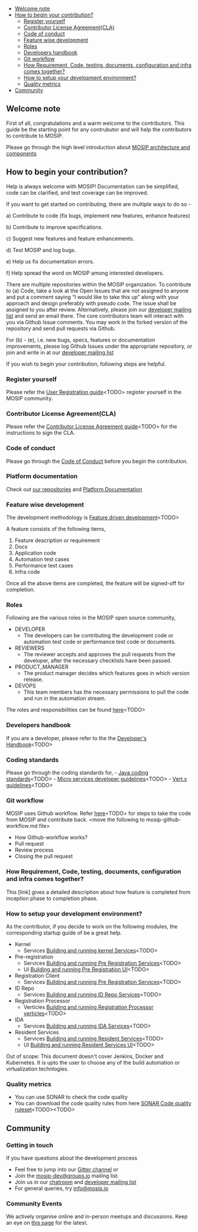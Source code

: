 - [Welcome note](#welcome-note)
- [How to begin your contribution?](#how-to-begin-your-contribution)
	- [Register yourself](#register-yourself)
	- [Contributor License Agreement(CLA)](#contributor-license-agreementcla)
	- [Code of conduct](#code-of-conduct)
	- [Feature wise development](#feature-wise-development)
	- [Roles](#roles)
	- [Developers handbook](#developers-handbook)
	- [Git workflow](#git-workflow)
	- [How Requirement, Code, testing, documents, configuration and infra comes together?](#how-everythings-comes-together)
	- [How to setup your development environment?](#how-to-setup-your-development-environment)
	- [Quality metrics](#quality-metrics)
- [Community](#community)


## Welcome note
First of all, congratulations and a warm welcome to the contributors. This guide be the starting point for any contrubutor and will help the contributors to contribute to MOSIP. 

Please go through the high level introduction about [MOSIP architecture and components](mosip-architecture-and-components.md)


## How to begin your contribution?
Help is always welcome with MOSIP! Documentation can be simplified, code can be clarified, and test coverage can be improved. 

If you want to get started on contributing, there are multiple ways to do so - 

a)  Contribute to code (fix bugs, implement new features, enhance features)

b)  Contribute to improve specifications.

c)  Suggest new features and feature enhancements.

d)  Test MOSIP and log bugs.

e)  Help us fix documentation errors.

f)   Help spread the word on MOSIP among interested developers.

There are multiple repositories within the MOSIP organization. To contribute to (a) Code, take a look at the Open Issues that are not assigned to anyone and put a comment saying “I would like to take this up” along with your approach and design preferably with pseudo code. The issue shall be assigned to you after review.  Alternatively, please join our [developer mailing list](https://groups.io/g/mosip-dev) and send an email there. The core contributors team will interact with you via Github Issue comments.  You may work in the forked version of the repository and send pull requests via Github.

For (b) - (e), i.e. new bugs, specs, features or documentation improvements, please log Github Issues under the appropriate repository, or join and write in at our [developer mailing list](https://groups.io/g/mosip-dev)

If you wish to begin your contribution, following steps are helpful. 

### Register yourself
Please refer the [User Registration guide](user-registration-guide.md)&lt;TODO&gt; register yourself in the MOSIP community.
	
### Contributor License Agreement(CLA)
Please refer the [Contributor License Agreement guide](contributor-license-agreement-guide.md)&lt;TODO&gt; for the instructions to sign the CLA.

### Code of conduct
Please go through the [Code of Conduct](code-of-conduct) before you begin the contribution. 

### Platform documentation
Check out [our repositories](https://github.com/mosip) and [Platform Documentation](https://github.com/mosip/mosip-docs/wiki/Platform-Documentation)
	
### Feature wise development
The development methodology is [Feature driven development](feature-driven-development.md)&lt;TODO&gt;

A feature consists of the following items, 
1.	Feature description or requirement
2.	Docs
3.	Application code
4.	Automation test cases
5.	Performance test cases
6.	Infra code

Once all the above items are completed, the feature will be signed-off for completion. 

### Roles
Following are the various roles in the MOSIP open source community,
 - DEVELOPER
	- The developers can be contributing the development code or automation test code or performance test code or documents.
 - REVIEWERS
	- The reviewer accepts and approves the pull requests from the developer, after the necessary checklists have been passed. 
 - PRODUCT_MANAGER
	- The product manager decides which features goes in which version release. 
 - DEVOPS
	- This team members has the necessary permissions to pull the code and run in the automation stream.
 
The roles and responsibilities can be found [here](roles-and-responsibilities.md)&lt;TODO&gt;
	
### Developers handbook
If you are a developer, please refer to the the [Developer's Handbook](developers-handbook.md)&lt;TODO&gt;
	
### Coding standards
Please go through the coding standards for, 
	- [Java coding standards](java-coding-standards.md)&lt;TODO&gt;
	- [Micro services developer guidelines](micro-services-developer-guidelines.md)&lt;TODO&gt;
	- [Vert.x guidelines](vertx-guidelines.md)&lt;TODO&gt;
	
	
### Git workflow
MOSIP uses Github workflow. Refer [here](mosip-github-workflow.md)&lt;TODO&gt; for steps to take the code from MOSIP and contribute back. 
&lt;move the following to mosip-github-workflow.md file&gt;
 - How Github-workflow works?
 - Pull request
 - Review process
 - Closing the pull request

### How Requirement, Code, testing, documents, configuration and infra comes together?
This [link] gives a detailed description about how feature is completed from inception phase to completion phase. 
	
### How to setup your development environment?
As the contributor, if you decide to work on the following modules, the corresponding startup guide of be a great help. 

- Kernel
	- Services [Building and running kernel Services](building-and-running-kernel-services.md)&lt;TODO&gt;
- Pre-registration
	- Services [Building and running Pre Registration Services](building-and-running-pre-registration-services.md)&lt;TODO&gt;
	- UI [Building and running Pre Registration UI](building-and-running-pre-pregistration-ui.md)&lt;TODO&gt;
- Registration Client
	- Services [Building and running Pre Registration Services](building-and-running-pre-registration-services.md)&lt;TODO&gt;
- ID Repo
	- Services [Building and running ID Repo Services](building-and-running-id-repo-services.md)&lt;TODO&gt;
- Registration Processor
	- Verticles [Building and running Registration Processor verticles](building-and-running-registration-processor-verticles.md)&lt;TODO&gt;
- IDA
	- Services [Building and running IDA Services](building-and-running-ida-services.md)&lt;TODO&gt;
- Resident Services
	- Services [Building and running Resident Services](building-and-running-resident-services.md)&lt;TODO&gt;
	- UI [Building and running Resident Services UI](building-and-running-resident-services-ui.md)&lt;TODO&gt;

	
Out of scope: This document doesn't cover Jenkins, Docker and Kubernetes. It is upto the user to choose any of the build automation or virtualization technlogies. 
	
### Quality metrics

- You can use SONAR to check the code quality
- You can download the code quality rules from here [SONAR Code quality ruleset](code-quality-ruleset.md)&lt;TODO&gt;&lt;TODO&gt;

## Community

### Getting in touch

If you have questions about the development process 
* Feel free to jump into our [Gitter channel](https://gitter.im/mosip-community/community) or 
* Join the [mosip-dev@groups.io](https://groups.io/g/mosip-dev) mailing list. 
* Join us in our [chatroom](https://gitter.im/mosip-community/community) and [developer mailing list](https://groups.io/g/mosip-dev)
* For general queries, try info@mosip.io 

### Community Events

We actively organise online and in-person meetups and discussions. Keep an eye on [this page](https://www.mosip.io/news-events.php) for the latest.
